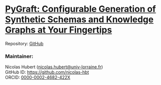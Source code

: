# [PyGraft: Configurable Generation of Synthetic Schemas and Knowledge Graphs at Your Fingertips](https://arxiv.org/pdf/2309.03685.pdf)

Repository: [GitHub](https://github.com/nicolas-hbt/pygraft)

### Maintainer: 
Nicolas Hubert (nicolas.hubert@univ-lorraine.fr)  
GitHub ID: https://github.com/nicolas-hbt  
ORCID: [0000-0002-4682-422X](https://orcid.org/0000-0002-4682-422X)  


